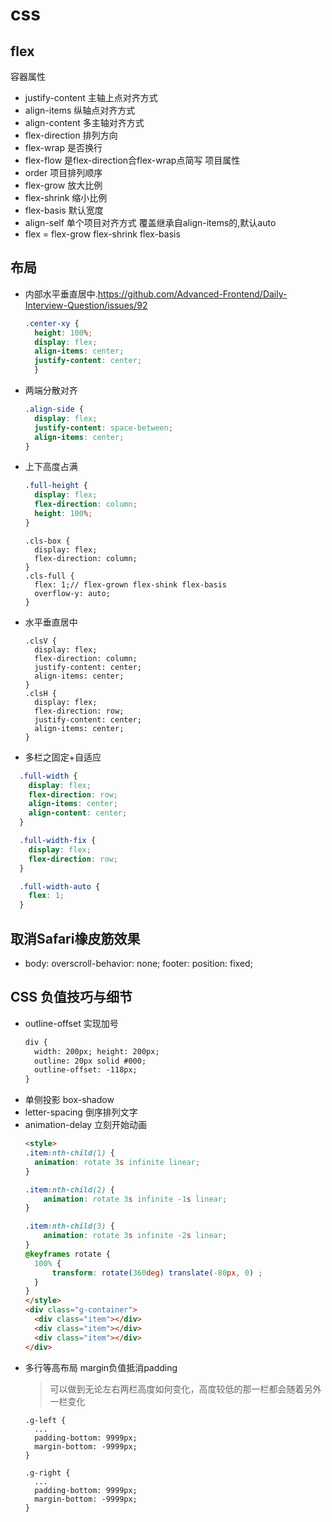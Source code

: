 # css

## flex
容器属性
- justify-content 主轴上点对齐方式
- align-items 纵轴点对齐方式
- align-content 多主轴对齐方式
- flex-direction 排列方向
- flex-wrap 是否换行
- flex-flow 是flex-direction合flex-wrap点简写
项目属性
- order 项目排列顺序
- flex-grow 放大比例
- flex-shrink 缩小比例
- flex-basis 默认宽度
- align-self 单个项目对齐方式 覆盖继承自align-items的,默认auto
- flex = flex-grow flex-shrink flex-basis

## 布局
- 内部水平垂直居中.https://github.com/Advanced-Frontend/Daily-Interview-Question/issues/92
  ```css
  .center-xy {
    height: 100%;
    display: flex;
    align-items: center;
    justify-content: center;
    }
  ```
- 两端分散对齐
  ```css
  .align-side {
    display: flex;
    justify-content: space-between;
    align-items: center;
  }
  ```
- 上下高度占满
  ```css
  .full-height {
    display: flex;
    flex-direction: column;
    height: 100%;
  }
  ```
  ```less
  .cls-box {
    display: flex;
    flex-direction: column;
  }
  .cls-full {
    flex: 1;// flex-grown flex-shink flex-basis
    overflow-y: auto;
  }
  ```
- 水平垂直居中
  ```less
  .clsV {
    display: flex;
    flex-direction: column;
    justify-content: center;
    align-items: center;
  }
  .clsH {
    display: flex;
    flex-direction: row;
    justify-content: center;
    align-items: center;
  }

- 多栏之固定+自适应
```css
  .full-width {
    display: flex;
    flex-direction: row;
    align-items: center;
    align-content: center;
  }

  .full-width-fix {
    display: flex;
    flex-direction: row;
  }

  .full-width-auto {
    flex: 1;
  }
```

## 取消Safari橡皮筋效果
- body: overscroll-behavior: none; footer: position: fixed;

## CSS 负值技巧与细节
- outline-offset 实现加号
  ```html
  div {
    width: 200px; height: 200px;
    outline: 20px solid #000;
    outline-offset: -118px;
  }
  ```
- 单侧投影 box-shadow
- letter-spacing 倒序排列文字
- animation-delay 立刻开始动画
  ```html
  <style>
  .item:nth-child(1) {
    animation: rotate 3s infinite linear;
  }

  .item:nth-child(2) {
      animation: rotate 3s infinite -1s linear;
  }

  .item:nth-child(3) {
      animation: rotate 3s infinite -2s linear;
  }
  @keyframes rotate {
    100% {
        transform: rotate(360deg) translate(-80px, 0) ;
    }
  }
  </style>
  <div class="g-container">
    <div class="item"></div>
    <div class="item"></div>
    <div class="item"></div>
  </div>
  ```
- 多行等高布局 margin负值抵消padding
  > 可以做到无论左右两栏高度如何变化，高度较低的那一栏都会随着另外一栏变化
  ```
  .g-left {
    ...
    padding-bottom: 9999px;
    margin-bottom: -9999px;
  }

  .g-right {
    ...
    padding-bottom: 9999px;
    margin-bottom: -9999px;
  }
  ```